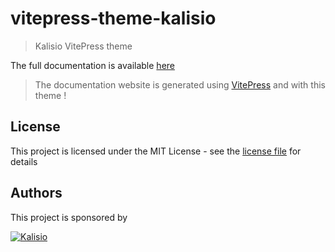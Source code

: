 # vitepress-theme-kalisio

> Kalisio VitePress theme

The full documentation is available [here](https://kalisio.github.io/vitepress-theme-kalisio/)

> The documentation website is generated using [VitePress](https://vitepress.dev/) and with this theme !

## License

This project is licensed under the MIT License - see the [license file](./docs/LICENSE) for details

## Authors

This project is sponsored by 

[![Kalisio](https://s3.eu-central-1.amazonaws.com/kalisioscope/kalisio/kalisio-logo-black-256x84.png)](https://kalisio.com)